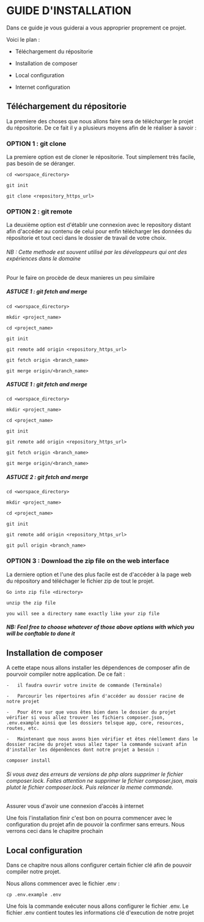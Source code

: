 
# GUIDE D'INSTALLATION

Dans ce guide je vous guiderai a vous approprier proprement ce projet.

Voici le plan :

-   Téléchargement du répositorie

-   Installation de composer
    
-   Local configuration
    
-   Internet configuration

## Téléchargement du répositorie

La premiere des choses que nous allons faire sera de télécharger le projet du répositorie.
De ce fait il y a plusieurs moyens afin de le réaliser à savoir : 


### OPTION 1 : git clone
La premiere option est de cloner le répositorie. Tout simplement très facile, pas besoin de se déranger.
```
cd <worspace_directory>

git init

git clone <repository_https_url>
```
### OPTION 2 : git remote
La deuxième option est d'établir une connexion avec le repository distant afin d'accéder au contenu de celui pour enfin télécharger les données du répositorie et tout ceci dans le dossier de travail de votre choix.

###### NB : Cette methode est souvent utilisé par les développeurs qui ont des expériences dans le domaine

Pour le faire on procède de deux manieres un peu similaire

##### ASTUCE 1 : git fetch and merge
```
cd <worspace_directory>

mkdir <project_name>

cd <project_name>

git init

git remote add origin <repository_https_url>

git fetch origin <branch_name>

git merge origin/<branch_name> 
```

##### ASTUCE 1 : git fetch and merge
```
cd <worspace_directory>

mkdir <project_name>

cd <project_name>

git init

git remote add origin <repository_https_url>

git fetch origin <branch_name>

git merge origin/<branch_name> 
```

##### ASTUCE 2 : git fetch and merge
```
cd <worspace_directory>

mkdir <project_name>

cd <project_name>

git init

git remote add origin <repository_https_url>

git pull origin <branch_name>
```


### OPTION 3 : Download the zip file on the web interface
La derniere option et l'une des plus facile est de d'accéder à la page web du répository and téléchager le fichier zip de tout le projet.

```
Go into zip file <directory>

unzip the zip file

you will see a directory name exactly like your zip file
```

##### NB: Feel free to choose whatever of those above options with which you will be conftable to done it 



## Installation de composer

A cette etape nous allons installer les dépendences de composer afin de pourvoir compiler notre application. De ce fait :

    -   il faudra ouvrir votre invite de commande (Terminale) 

    -   Parcourir les répertoires afin d'accéder au dossier racine de notre projet
    
    -   Pour être sur que vous êtes bien dans le dossier du projet vérifier si vous allez trouver les fichiers composer.json, .env.example ainsi que les dossiers telsque app, core, resources, routes, etc.

    -   Maintenant que nous avons bien vérifier et êtes réellement dans le dossier racine du projet vous allez taper la commande suivant afin d'installer les dépendences dont notre projet a besoin : 

```
composer install
```

###### Si vous avez des erreurs de versions de php alors supprimer le fichier composer.lock. Faites attention ne supprimer le fichier composer.json, mais plutot le fichier composer.lock. Puis relancer la meme commande.

Assurer vous d'avoir une connexion d'accès à internet

Une fois l'installation finir c'est bon on pourra commencer avec le configuration du projet afin de pouvoir la confirmer sans erreurs. Nous verrons ceci dans le chapitre prochain

## Local configuration

Dans ce chapitre nous allons configurer certain fichier clé afin de pouvoir compiler notre projet.

Nous allons commencer avec le fichier .env : 

```
cp .env.example .env
```

Une fois la commande exécuter nous allons configurer le fichier .env. Le fichier .env contient toutes les informations clé d'execution de notre projet